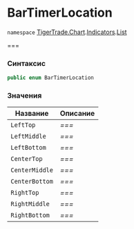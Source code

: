 # BarTimerLocation

`namespace` [TigerTrade.Chart](../../../../).[Indicators](../).[List](./)

\===

### Синтаксис

```csharp
public enum BarTimerLocation
```

### Значения

| Название       | Описание |
| -------------- | -------- |
| `LeftTop`      | _===_    |
| `LeftMiddle`   | _===_    |
| `LeftBottom`   | _===_    |
| `CenterTop`    | _===_    |
| `CenterMiddle` | _===_    |
| `CenterBottom` | _===_    |
| `RightTop`     | _===_    |
| `RightMiddle`  | _===_    |
| `RightBottom`  | _===_    |

